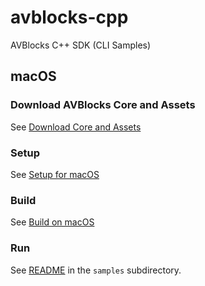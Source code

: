 # avblocks-cpp

AVBlocks C++ SDK (CLI Samples)

## macOS

### Download AVBlocks Core and Assets

See [Download Core and Assets](./docs/download-avblocks-core-and-assets.md) 

### Setup

See [Setup for macOS](./docs/setup-mac.md)

### Build

See [Build on macOS](./docs/build-mac.md)

### Run

See [README](./samples/README.md) in the `samples` subdirectory. 


